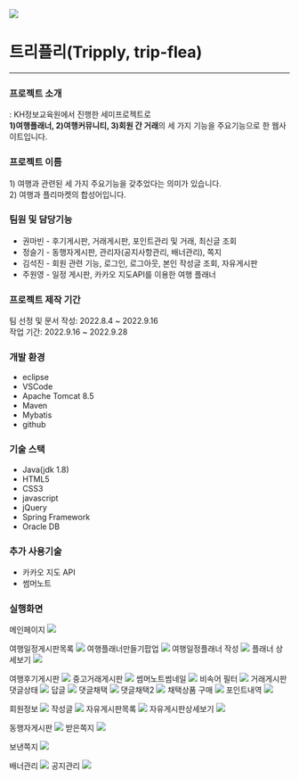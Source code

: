 <img src="https://user-images.githubusercontent.com/99261591/194527525-04842e04-1d25-4b40-a09f-2272f360a713.png">

<h1>트리플리(Tripply, trip-flea)</h1>
<hr>

<h3>프로젝트 소개</h3>
: KH정보교육원에서 진행한 세미프로젝트로 <br>
<b>1)여행플래너, 2)여행커뮤니티, 3)회원 간 거래</b>의 
세 가지 기능을 주요기능으로 한 웹사이트입니다.

<h3>프로젝트 이름</h3>
1) 여행과 관련된 세 가지 주요기능을 갖추었다는 의미가 있습니다.<br>
2) 여행과 플리마켓의 합성어입니다.

<h3>팀원 및 담당기능</h3>
<ul>
<li>권마빈 - 후기게시판, 거래게시판, 포인트관리 및 거래, 최신글 조회</li>
<li>정슬기 - 동행자게시판, 관리자(공지사항관리, 배너관리), 쪽지</li>
<li>김석진 - 회원 관련 기능, 로그인, 로그아웃, 본인 작성글 조회, 자유게시판</li>
<li>주원영 - 일정 게시판, 카카오 지도API를 이용한 여행 플래너 </li>
</ul>
 
<h3>프로젝트 제작 기간</h3>
팀 선정 및 문서 작성:  2022.8.4 ~ 2022.9.16  <br>
작업 기간:  2022.9.16 ~ 2022.9.28  

<h3>개발 환경</h3>
<ul>
<li>eclipse</li>
<li>VSCode</li>
<li>Apache Tomcat 8.5</li>
<li>Maven</li>
<li>Mybatis</li>
<li>github</li>
</ul>

<h3>기술 스택</h3>
<ul>
<li>Java(jdk 1.8)</li>
<li>HTML5</li>
<li>CSS3</li>
<li>javascript</li>
<li>jQuery</li>
<li>Spring Framework</li>
<li>Oracle DB</li>
</ul>

<h3>추가 사용기술</h3>
<ul>
<li>카카오 지도 API</li>
<li>썸머노트</li>
</ul>

<h3>실행화면</h3>
메인페이지
<img src="https://user-images.githubusercontent.com/99261591/194527565-ea659ae0-8248-49bc-b8a3-d5be2ad96426.png">

여행일정게시판목록
<img src="https://user-images.githubusercontent.com/99261591/194527461-f67b45a5-a224-4e8f-9587-546245693afb.png">
여행플래너만들기팝업
<img src="https://user-images.githubusercontent.com/99261591/194527481-745a6c24-b480-464a-b99d-5bf52a8b1e8d.png">
여행일정플래너 작성
<img src="https://user-images.githubusercontent.com/99261591/194527478-964bfbe6-32a8-46c9-a6ce-0b0f4d889d26.png">
플래너 상세보기
<img src="https://user-images.githubusercontent.com/99261591/194527522-453222cd-75b0-491b-a1e4-5acaa38b77a2.png">


여행후기게시판
<img src="https://user-images.githubusercontent.com/99261591/194527483-f553f177-d696-42cc-a4c1-b9821bcd47f9.png">
중고거래게시판
<img src="https://user-images.githubusercontent.com/99261591/194527508-2c9ad47d-1e1b-43b5-9a8c-95ea3c61dd03.png">
썸머노트썸네일
<img src="https://user-images.githubusercontent.com/99261591/194527587-57135f22-7f6e-4c73-99d6-0a8f9ecf41d9.png">
비속어 필터
<img src="https://user-images.githubusercontent.com/99261591/194527581-39a9f0c8-8e72-44ae-98c4-906c062838fa.png">
거래게시판 댓글상태
<img src="https://user-images.githubusercontent.com/99261591/194527545-c2d16cf2-9025-430d-a844-8e5a7b947a0b.png">
답글
<img src="https://user-images.githubusercontent.com/99261591/194527551-5baebc75-615e-4c34-bf6d-a2f8ea3a84e8.png">
댓글채택
<img src="https://user-images.githubusercontent.com/99261591/194527554-c0ff8e50-dd2d-4af6-8dd2-c92921890989.png">
댓글채택2
<img src="https://user-images.githubusercontent.com/99261591/194527557-9b661940-1460-4a46-8209-5e94722bb9ec.png">
채택상품 구매
<img src="https://user-images.githubusercontent.com/99261591/194527518-730d1142-168a-4724-91a7-3735087b1333.png">
포인트내역
<img src="https://user-images.githubusercontent.com/99261591/194527520-f04473c0-9e2e-4648-85cc-8ba726d96e57.png">


회원정보
<img src="https://user-images.githubusercontent.com/99261591/194527530-86cf7faa-fceb-4e6e-b761-26c973454770.png">
작성글
<img src="https://user-images.githubusercontent.com/99261591/194527506-71b34e90-f0b0-45f0-8ba3-5be2516729e7.png">
자유게시판목록
<img src="https://user-images.githubusercontent.com/99261591/194527496-ae8b458d-d2aa-4b54-bb88-1e9fb6228f19.png">
자유게시판상세보기
<img src="https://user-images.githubusercontent.com/99261591/194527501-61e10215-5912-4bfd-83f5-4fc5af281195.png">




동행자게시판
<img src="https://user-images.githubusercontent.com/99261591/194527559-c903b464-2060-4a59-bd66-543700db43a2.png">
받은쪽지
<img src="https://user-images.githubusercontent.com/99261591/194527567-e47db3c5-fd89-433a-8891-b894d16fe8e7.png">

보낸쪽지
<img src="https://user-images.githubusercontent.com/99261591/194527575-03e20508-674a-46d9-9e4d-7f3971f91a37.png">

배너관리
<img src="https://user-images.githubusercontent.com/99261591/194527572-6f2b62a1-6634-46a3-bd97-fdf14bcaf4a7.png">
공지관리
<img src="https://user-images.githubusercontent.com/99261591/194527548-170fceab-b888-46f5-b1c4-d8eb8847e061.png">
















